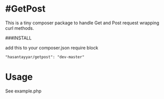 #GetPost
=========
This is a tiny composer package to handle Get and Post request wrapping curl methods.

###INSTALL

add this to your composer.json require block

    "hasantayyar/getpost": "dev-master"

Usage
=====
See example.php
